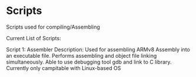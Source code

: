 # Scripts
Scripts used for compiling/Assembling

Current List of Scripts:

Script 1:  Assembler
Description:  Used for assembling ARMv8 Assembly into an executable file. Performs assembling and object file linking simultaneously. Able to use debugging tool gdb and link to C library. Currently only campitable with Linux-based OS

